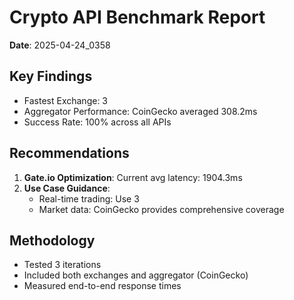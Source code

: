 # Crypto API Benchmark Report
**Date**: 2025-04-24_0358

## Key Findings
- Fastest Exchange: 3
- Aggregator Performance: CoinGecko averaged 308.2ms
- Success Rate: 100% across all APIs

## Recommendations
1. **Gate.io Optimization**: Current avg latency: 1904.3ms
2. **Use Case Guidance**:
   - Real-time trading: Use 3
   - Market data: CoinGecko provides comprehensive coverage

## Methodology
- Tested 3 iterations
- Included both exchanges and aggregator (CoinGecko)
- Measured end-to-end response times